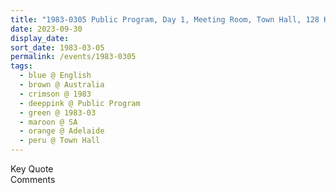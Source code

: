 ```yaml
---
title: "1983-0305 Public Program, Day 1, Meeting Room, Town Hall, 128 King William Street and Pirie Street, Adelaide, SA, Australia"
date: 2023-09-30
display_date: 
sort_date: 1983-03-05
permalink: /events/1983-0305
tags:
  - blue @ English
  - brown @ Australia
  - crimson @ 1983
  - deeppink @ Public Program
  - green @ 1983-03
  - maroon @ SA
  - orange @ Adelaide
  - peru @ Town Hall
---
```


<wave-list>
  <list-title color="green" width="75">Key Quote</list-title>
  <list-item color="BlanchedAlmond"  width="200"></list-item>
  <list-item color="Lavender"></list-item>
  <list-item color="BlanchedAlmond"></list-item>
</wave-list>

<br>

<wave-list>
  <list-title color="green" width="75">Comments</list-title>
  <list-item color="BlanchedAlmond"  width="200"></list-item>
  <list-item color="Lavender"></list-item>
  <list-item color="BlanchedAlmond"></list-item>
</wave-list>